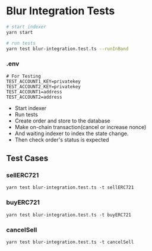 # Blur Integration Tests

``` bash
# start indexer
yarn start
```

```bash
# run tests
yarn test blur-integration.test.ts --runInBand
```

### .env
```
# For Testing
TEST_ACCOUNT1_KEY=privatekey
TEST_ACCOUNT2_KEY=privatekey
TEST_ACCOUNT1=address
TEST_ACCOUNT2=address
```

- Start indexer
- Run tests
- Create order and store to the database
- Make on-chain transaction(cancel or increase nonce)
- And waiting indexer to index the state change.
- Then check order's status is expected

## Test Cases

### sellERC721

```shell
yarn test blur-integration.test.ts -t sellERC721
```

### buyERC721
```shell
yarn test blur-integration.test.ts -t buyERC721
```

### cancelSell
```shell
yarn test blur-integration.test.ts -t cancelSell
```